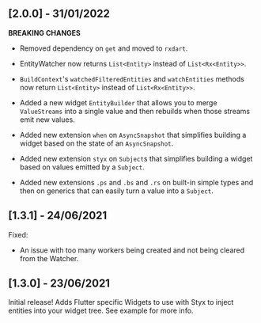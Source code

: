 ## [2.0.0] - 31/01/2022

**BREAKING CHANGES**
- Removed dependency on `get` and moved to `rxdart`.
- EntityWatcher now returns `List<Entity>` instead of `List<Rx<Entity>>`.
- `BuildContext`'s `watchedFilteredEntities` and `watchEntities` methods now return `List<Entity>` instead of `List<Rx<Entity>>`.

- Added a new widget `EntityBuilder` that allows you to merge `ValueStreams` into a single value and then rebuilds when those streams emit new values.
- Added new extension `when` on `AsyncSnapshot` that simplifies building a widget based on the state of an `AsyncSnapshot`.
- Added new extension `styx` on `Subject`s that simplifies building a widget based on values emitted by a `Subject`.
- Added new extensions `.ps` and `.bs` and `.rs` on built-in simple types and then on generics that can easily turn a value into a `Subject`.

## [1.3.1] - 24/06/2021

Fixed:
- An issue with too many workers being created and not being cleared from the Watcher.

## [1.3.0] - 23/06/2021

Initial release! Adds Flutter specific Widgets to use with Styx to inject entities into your widget
tree. See example for more info.
